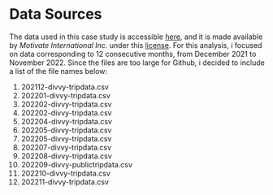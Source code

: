 # Data Sources
The data used in this case study is accessible <a href="https://divvy-tripdata.s3.amazonaws.com/index.html" target="_blank">here</a>, and it is made available 
by *Motivate International Inc.* under this <a href="https://www.divvybikes.com/data-license-agreement" target="_blank">license</a>.
For this analysis, i focused on data corresponding to 12 consecutive months, from December 2021 to November 2022. Since the files are too large for Github, i decided to
include a list of the file names below:

1) 202112-divvy-tripdata.csv
2) 202201-divvy-tripdata.csv
3) 202202-divvy-tripdata.csv
4) 202202-divvy-tripdata.csv
5) 202204-divvy-tripdata.csv
6) 202205-divvy-tripdata.csv
7) 202205-divvy-tripdata.csv
8) 202207-divvy-tripdata.csv
9) 202208-divvy-tripdata.csv
10) 202209-divvy-publictripdata.csv
11) 202210-divvy-tripdata.csv
12) 202211-divvy-tripdata.csv
